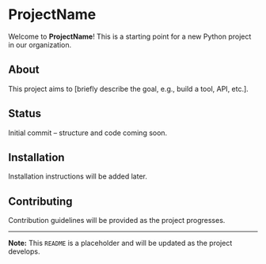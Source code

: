 # ProjectName

Welcome to **ProjectName**! This is a starting point for a new Python project in our organization.

## About

This project aims to [briefly describe the goal, e.g., build a tool, API, etc.].

## Status

Initial commit – structure and code coming soon.

## Installation

Installation instructions will be added later.

## Contributing

Contribution guidelines will be provided as the project progresses.

---

**Note:** This `README` is a placeholder and will be updated as the project develops.
